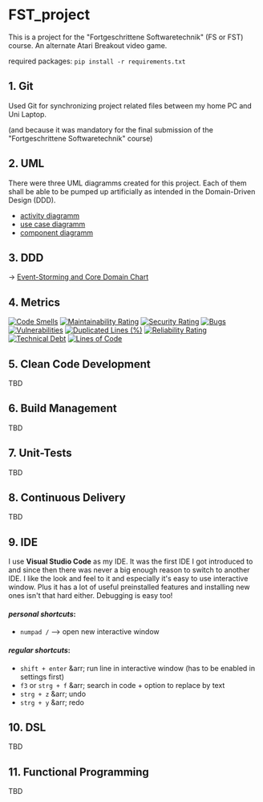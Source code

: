 # FST_project
This is a project for the "Fortgeschrittene Softwaretechnik" (FS or FST) course. An alternate Atari Breakout video game.

required packages:
`pip install -r requirements.txt`

## 1. Git
Used Git for synchronizing project related files between my home PC and Uni Laptop.

(and because it was mandatory for the final submission of the "Fortgeschrittene Softwaretechnik" course)

## 2. UML 
There were three UML diagramms created for this project. Each of them shall be able to be pumped up artificially as intended in the Domain-Driven Design (DDD).

- [activity diagramm](https://github.com/Lucky-0ne/FST_project/blob/main/images/uml/Activity_Diagramm.png)
- [use case diagramm](https://github.com/Lucky-0ne/FST_project/blob/main/images/uml/Use_Case_Diagramm.png)
- [component diagramm](https://github.com/Lucky-0ne/FST_project/blob/main/images/uml/Component_Diagramm.png)

## 3. DDD
&rarr; [Event-Storming and Core Domain Chart](https://github.com/Lucky-0ne/FST_project/blob/main/images/ddd/event_storming_ddd.jpg)

## 4. Metrics
[![Code Smells](https://sonarcloud.io/api/project_badges/measure?project=Lucky-0ne_FST_project&metric=code_smells)](https://sonarcloud.io/summary/new_code?id=Lucky-0ne_FST_project)
[![Maintainability Rating](https://sonarcloud.io/api/project_badges/measure?project=Lucky-0ne_FST_project&metric=sqale_rating)](https://sonarcloud.io/summary/new_code?id=Lucky-0ne_FST_project)
[![Security Rating](https://sonarcloud.io/api/project_badges/measure?project=Lucky-0ne_FST_project&metric=security_rating)](https://sonarcloud.io/summary/new_code?id=Lucky-0ne_FST_project)
[![Bugs](https://sonarcloud.io/api/project_badges/measure?project=Lucky-0ne_FST_project&metric=bugs)](https://sonarcloud.io/summary/new_code?id=Lucky-0ne_FST_project)
[![Vulnerabilities](https://sonarcloud.io/api/project_badges/measure?project=Lucky-0ne_FST_project&metric=vulnerabilities)](https://sonarcloud.io/summary/new_code?id=Lucky-0ne_FST_project)
[![Duplicated Lines (%)](https://sonarcloud.io/api/project_badges/measure?project=Lucky-0ne_FST_project&metric=duplicated_lines_density)](https://sonarcloud.io/summary/new_code?id=Lucky-0ne_FST_project)
[![Reliability Rating](https://sonarcloud.io/api/project_badges/measure?project=Lucky-0ne_FST_project&metric=reliability_rating)](https://sonarcloud.io/summary/new_code?id=Lucky-0ne_FST_project)
[![Technical Debt](https://sonarcloud.io/api/project_badges/measure?project=Lucky-0ne_FST_project&metric=sqale_index)](https://sonarcloud.io/summary/new_code?id=Lucky-0ne_FST_project)
[![Lines of Code](https://sonarcloud.io/api/project_badges/measure?project=Lucky-0ne_FST_project&metric=ncloc)](https://sonarcloud.io/summary/new_code?id=Lucky-0ne_FST_project)

## 5. Clean Code Development
TBD

## 6. Build Management
TBD

## 7. Unit-Tests
TBD

## 8. Continuous Delivery
TBD

## 9. IDE

I use **Visual Studio Code** as my IDE. It was the first IDE I got introduced to and since then there was never a big enough reason to switch to another IDE. I like the look and feel to it and especially it's easy to use interactive window. Plus it has a lot of useful preinstalled features and installing new ones isn't that hard either. Debugging is easy too!

#### *personal shortcuts*:

- ```numpad /``` --> open new interactive window

#### *regular shortcuts*:

- ```shift + enter```       &arr; run line in interactive window (has to be enabled in settings first)
- ```f3``` or ```strg + f```   &arr; search in code + option to replace by text
- ```strg + z```            &arr; undo
- ```strg + y```            &arr; redo

## 10. DSL
TBD

## 11. Functional Programming
TBD
